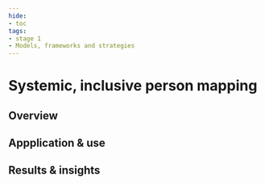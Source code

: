 ```yaml
---
hide:
- toc
tags:
- stage 1
- Models, frameworks and strategies
---
```


# Systemic, inclusive person mapping 

## Overview 

## Appplication & use

## Results & insights 

